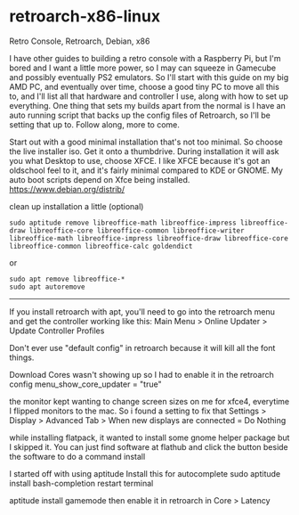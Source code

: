 # retroarch-x86-linux
Retro Console, Retroarch, Debian, x86

I have other guides to building a retro console with a Raspberry Pi, but I'm bored and I want a little more power, so I may can squeeze in Gamecube and possibly eventually PS2 emulators.  So I'll start with this guide on my big AMD PC, and eventually over time, choose a good tiny PC to move all this to, and I'll list all that hardware and controller I use, along with how to set up everything.  One thing that sets my builds apart from the normal is I have an auto running script that backs up the config files of Retroarch, so I'll be setting that up to.  Follow along, more to come.

Start out with a good minimal installation that's not too minimal. So choose the live installer iso.  Get it onto a thumbdrive.  During installation it will ask you what Desktop to use, choose XFCE.  I like XFCE because it's got an oldschool feel to it, and it's fairly minimal compared to KDE or GNOME.  My auto boot scripts depend on Xfce being installed.
https://www.debian.org/distrib/

clean up installation a little (optional)
```
sudo aptitude remove libreoffice-math libreoffice-impress libreoffice-draw libreoffice-core libreoffice-common libreoffice-writer libreoffice-math libreoffice-impress libreoffice-draw libreoffice-core libreoffice-common libreoffice-calc goldendict
```
or 

```
sudo apt remove libreoffice-*
sudo apt autoremove
```




--------------
If you install retroarch with apt, you'll need to go into the retroarch menu and get the controller working like this:
Main Menu > Online Updater > Update Controller Profiles

Don't ever use "default config" in retroarch because it will kill all the font things.

Download Cores wasn't showing up so I had to enable it in the retroarch config
menu_show_core_updater = "true"

the monitor kept wanting to change screen sizes on me for xfce4, everytime I flipped monitors to the mac.  So i found a setting to fix that
Settings > Display > Advanced Tab > When new displays are connected = Do Nothing

while installing flatpack, it wanted to install some gnome helper package but I skipped it.  You can just find software at flathub and click the button beside the software to do a command install

I started off with using aptitude
Install this for autocomplete
sudo aptitude install bash-completion
restart terminal

aptitude install gamemode
then enable it in retroarch in Core > Latency
